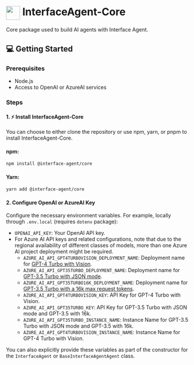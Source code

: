 # <img align="center" src="https://github.com/francedot/InterfaceAgent/blob/main/img/logo.png?raw=true" width="38"> InterfaceAgent-Core

Core package used to build AI agents with Interface Agent.

## 💻 Getting Started

### Prerequisites

- Node.js
- Access to OpenAI or AzureAI services

### Steps

#### 1. ⚡️ Install InterfaceAgent-Core

You can choose to either clone the repository or use npm, yarn, or pnpm to install InterfaceAgent-Core.

#### npm:
```bash
npm install @interface-agent/core
```

#### Yarn:
```bash
yarn add @interface-agent/core
```

#### 2. Configure OpenAI or AzureAI Key

Configure the necessary environment variables. For example, locally through `.env.local` (requires `dotenv` package):

- `OPENAI_API_KEY`: Your OpenAI API key.
- For Azure AI API keys and related configurations, note that due to the regional availability of different classes of models, more than one Azure AI project deployment might be required.
  - `AZURE_AI_API_GPT4TURBOVISION_DEPLOYMENT_NAME`: Deployment name for [GPT-4 Turbo with Vision](https://learn.microsoft.com/en-us/azure/ai-services/openai/how-to/gpt-with-vision).
  - `AZURE_AI_API_GPT35TURBO_DEPLOYMENT_NAME`: Deployment name for [GPT-3.5 Turbo with JSON mode](https://learn.microsoft.com/en-us/azure/ai-services/openai/how-to/json-mode).
  - `AZURE_AI_API_GPT35TURBO16K_DEPLOYMENT_NAME`: Deployment name for [GPT-3.5 Turbo with a 16k max request tokens](https://learn.microsoft.com/en-us/azure/ai-services/openai/concepts/models#gpt-35).
  - `AZURE_AI_API_GPT4TURBOVISION_KEY`: API Key for GPT-4 Turbo with Vision.
  - `AZURE_AI_API_GPT35TURBO_KEY`: API Key for GPT-3.5 Turbo with JSON mode and GPT-3.5 with 16k.
  - `AZURE_AI_API_GPT35TURBO_INSTANCE_NAME`: Instance Name for GPT-3.5 Turbo with JSON mode and GPT-3.5 with 16k.
  - `AZURE_AI_API_GPT4TURBOVISION_INSTANCE_NAME`: Instance Name for GPT-4 Turbo with Vision.

You can also explicitly provide these variables as part of the constructor for the `InterfaceAgent` or `BaseInterfaceAgentAgent` class.